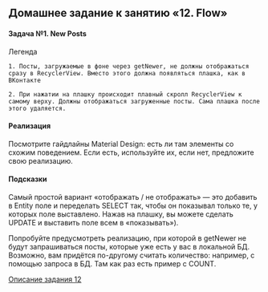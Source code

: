 ## Домашнее задание к занятию «12. Flow»

#### Задача №1. New Posts

Легенда

    1. Посты, загружаемые в фоне через getNewer, не должны отображаться сразу в RecyclerView. Вместо этого должна появляться плашка, как в ВКонтакте

    2. При нажатии на плашку происходит плавный скролл RecyclerView к самому верху. Должны отображаться загруженные посты. Сама плашка после этого удаляется.

#### Реализация

Посмотрите гайдлайны Material Design: есть ли там элементы со схожим поведением. Если есть, используйте их, если нет, предложите свою реализацию.


#### Подсказки

Самый простой вариант «отображать / не отображать» — это добавить в Entity поле и переделать SELECT так, чтобы он показывал только те, у которых поле выставлено. Нажав на плашку, вы можете сделать UPDATE и выставить поле всем в «показывать»).

Попробуйте предусмотреть реализацию, при которой в getNewer не будут запрашиваться посты, которые уже есть у вас в локальной БД. Возможно, вам придётся по-другому считать количество: например, с помощью запроса в БД. Там как раз есть пример с COUNT.




[Описание задания 12](https://github.com/netology-code/andin-homeworks/tree/ANDIN-36/11_flow)
